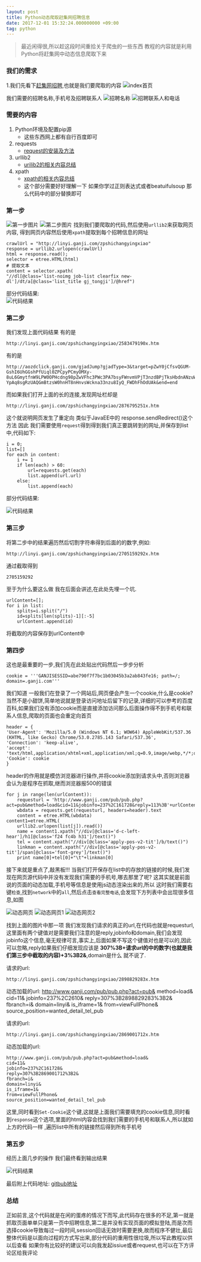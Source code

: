 ```yaml
---
layout: post
title: Python动态爬取赶集网招聘信息
date: 2017-12-01 15:32:24.000000000 +09:00
tag: python
---
```


> 最近闲得很,所以趁这段时间重拾关于爬虫的一些东西 教程的内容就是利用Python将赶集网中动态信息爬取下来

### 我们的需求
1.我们先看下[赶集网招聘](http://linyi.ganji.com/zpshichangyingxiao/),也就是我们要爬取的内容
![index首页](http://p0kzdnfmg.bkt.clouddn.com/17-12-7/34161627.jpg)

我们需要的招聘名称,手机号及招聘联系人
![招聘名称](http://p0kzdnfmg.bkt.clouddn.com/17-12-7/55418659.jpg)
![招聘联系人和电话](http://p0kzdnfmg.bkt.clouddn.com/17-12-7/78751359.jpg)


### 需要的内容
1. Python环境及配置pip源
	* 这些东西网上都有自行百度即可
2. requests
	* [request的安装及方法](http://blog.csdn.net/shanzhizi/article/details/50903748)
3. urllib2
	* [urilib2的相关内容总结](https://www.cnblogs.com/wly923/archive/2013/05/07/3057122.html)
4. xpath
	* [xpath的相关内容总结](https://www.cnblogs.com/fdszlzl/archive/2009/06/02/1494836.html)
	* 这个部分需要好好理解一下 如果你学过正则表达式或者beatuifulsoup 那么代码中的部分替换即可  

### 第一步
![第一步图片](http://p0kzdnfmg.bkt.clouddn.com/17-12-7/47289727.jpg)
![第二步图片](http://p0kzdnfmg.bkt.clouddn.com/17-12-7/40902902.jpg)
找到我们要爬取的代码,然后使用`urllib2`来获取网页内容, 得到网页内容然后使用`xpath`提取到每个招聘信息的网址

	crawlUrl = "http://linyi.ganji.com/zpshichangyingxiao"
	response = urllib2.urlopen(crawlUrl)
	html = response.read();
	selector = etree.HTML(html)
	# 提取文本
	content = selector.xpath(
    "//dl[@class='list-noimg job-list clearfix new-dl']/dt/a[@class='list_title gj_tongji']/@href")
    
部分代码结果:    
![代码结果](http://p0kzdnfmg.bkt.clouddn.com/17-12-7/99622443.jpg)
   
### 第二步
我们发现上面代码结果 有的是

	http://linyi.ganji.com/zpshichangyingxiao/2583479190x.htm
	
有的是
   
	http://aozdclick.ganji.com/gjadJump?gjadType=3&target=pZwY0jCfsvQGUM-GshI6UhGGshPfUiql0ZPCpyPCmyOMXy-8uL6GmytfnW9LPW0OPHcdng98pZwVFhc3PWc3PA7bsyFWnvmVPjT3nzdBPjTksHbdnANzuW93m1DknamLn19dPHmOnjDhnHNQnWTYn1ndPjcYPHbzFWc3P1mLrHNzPHDhn1TLxadtsimzxjnkxadtsiuBnW9YrjNdPaYvrA7BsHEdnjbVmH9OnBdBuWDQn1NYPHP6nHmhnHNQnWNYP19OPWEznzuMphQG0LwluamQnzukmgF6UimkFhOdUAkhNZ-YpAq8sgRzUAQGmBtzsW0hnHT8nHnvsWckna33nzu8IyQ_FWDhFhOdUAk&end=end
	
而如果我们打开上面的长的连接,发现网址栏却是

	http://linyi.ganji.com/zpshichangyingxiao/2876795251x.htm

这个就说明网页发生了重定向 类似于JavaEE中的 response.sendRedirect()这个方法 因此 我们需要使用`request`得到得到我们真正要跳转到的网址,并保存到list中,代码如下:

	i = 0;
	list=[]
	for each in content:
    	i += 1
    	if len(each) > 60:
        	url=requests.get(each)
        	list.append(url.url)
    	else:
        	list.append(each)
        
部分代码结果:

![代码结果](http://p0kzdnfmg.bkt.clouddn.com/17-12-7/76062626.jpg)
	
      
        	
### 第三步
将第二步中的结果遍历然后切割字符串得到后面的的数字,例如:

	http://linyi.ganji.com/zpshichangyingxiao/2705159292x.htm

通过截取得到

	2705159292

至于为什么要这么做 我在后面会讲述,在此处先埋一个坑.

	urlContent=[];
	for i in list:
    	splits=i.split("/")
    	id=splits[len(splits)-1][:-5]
    	urlContent.append(id)

将截取的内容保存到urlContent中    	
   
### 第四步
这也是最重要的一步,我们先在此处贴出代码然后一步步分析

	cookie = '''GANJISESSID=abe790f7f7bc1b03045b3a2ab843fe16; path=/; domain=.ganji.com'''

我们知道 一般我们在登录了一个网站后,网页便会产生一个cookie,什么是cookie?当然不是小甜饼,简单地说就是登录访问地址后留下的记录,详细的可以参考的百度百科,如果我们没有添加cookie而是直接添加访问那么后面操作得不到手机号和联系人信息,爬取的页面也会重定向首页
	
		
	header = {
	'User-Agent': 'Mozilla/5.0 (Windows NT 6.1; WOW64) AppleWebKit/537.36 (KHTML, like Gecko) Chrome/53.0.2785.143 Safari/537.36',
	'Connection': 'keep-alive',
	'accept': 'text/html,application/xhtml+xml,application/xml;q=0.9,image/webp,*/*;q=0.8',
	'Cookie': cookie
	}

header的作用就是模仿浏览器进行操作,并将cookie添加到请求头中,否则浏览器会认为是程序在抓取,继而浏览器报500的错误

	for j in range(len(urlContent)):
    	requesturl = 'http://www.ganji.com/pub/pub.php?act=pub&method=load&cid=11&jobinfo=237%2C161728&reply=113%3B'+urlContent[j]+'%3B2&fbranch=i&domain=jn&is_iframe=1&from=viewFullPhone&source_position=wanted_detail_tel_pub'
    	wbdata = requests.get(requesturl, headers=header).text
    	content = etree.HTML(wbdata)					content1=etree.HTML(
    	urllib2.urlopen(list[j]).read())
    	name = content1.xpath("//div[@class='d-c-left-hear']/h1[@class='f24 fc4b h31']/text()")
    	tel = content.xpath("//div[@class='apply-pos-v2-tit']/b/text()")
    	linkman = content.xpath("//div[@class='apply-pos-v2-tit']/span[@class='font-grey']/text()")
    	print name[0]+tel[0]+"\t"+linkman[0]  

接下来就是重点了,敲黑板!!! 
当我们打开保存在list中的存放的链接的时候,我们发现在网页源代码中并没有发现我们需要的手机号,哪去那里了呢?
这其实就是前面说的页面的动态加载,手机号等信息是使用js动态渲染出来的,所以 这时我们需要右键`检查`,找到`network`中的`all`,然后点击`查看完整电话`,会发现下方列表中会出现很多信息,如图
 
 ![动态网页](http://p0kzdnfmg.bkt.clouddn.com/17-12-7/55545290.jpg)
 ![动态网页1](http://p0kzdnfmg.bkt.clouddn.com/17-12-7/82812632.jpg)
 ![动态网页2](http://p0kzdnfmg.bkt.clouddn.com/17-12-7/44287724.jpg)
 
找到上面的图片中那一项 我们发现我们请求的真正的url,在代码也就是requesturl,这里面有两个键值对是需要我们注意的是reply,jobinfo和domain,我们会发现jobinfo这个信息,毫无规律可言,事实上,后面如果不写这个键值对也是可以的,因此可以忽略,reply如果我们仔细发现应该是
**307%3B+请求url的中的数字(也就是我们第三步中截取的内容)+3%3B2&**,domain是什么 就不说了.
	
请求的url:

	http://linyi.ganji.com/zpshichangyingxiao/2898829283x.htm
动态加载的url:
	http://www.ganji.com/pub/pub.php?act=pub&
	method=load&
	cid=11&
	jobinfo=237%2C2610&
	reply=307%3B2898829283%3B2&
	fbranch=i&
	domain=linyi&
	is_iframe=1&
	from=viewFullPhone&
	source_position=wanted_detail_tel_pub
	
请求的url:

	http://linyi.ganji.com/zpshichangyingxiao/2869001712x.htm

动态加载的url:

	http://www.ganji.com/pub/pub.php?act=pub&method=load&
	cid=11&
	jobinfo=237%2C161728&
	reply=307%3B2869001712%3B2&
	fbranch=i&
	domain=linyi&
	is_iframe=1&
	from=viewFullPhone&
	source_position=wanted_detail_tel_pub
	
	

这里,同时看到`Set-Cookie`这个键,这就是上面我们需要填充的cookie信息,同时看到`response`这个选项,里面的html内容会找到我们需要的手机号和联系人,所以就如上方的代码一样 ,遍历list中所有的链接然后得到所有手机号

### 第五步
经历上面几步的操作 我们最终看到输出结果

![代码结果](http://p0kzdnfmg.bkt.clouddn.com/17-12-7/88019828.jpg)

最后附上代码地址:
	[gitbub地址](https://github.com/apodxx/dynamicCrawlFromGanji/tree/master/code/ganji)
	
### 总结
正如前言,这个代码就是在闲的蛋疼的情况下而写,此代码存在很多的不足,第一就是抓取页面单单只是第一页中招聘信息,第二是并没有实现页面的模拟登陆,而是次而选择cookie导致每过一段时间,session回话无效时需要更换,故而程序不健壮,最后整体代码是以面向过程的方式写出来,部分代码的重用性很垃圾,所以写此教程以供以后查看 如果你有比较好的建议可以向我发起issiue或者request,也可以在下方评论区给我评论
	
    	
    	 	
    



	
	
	


